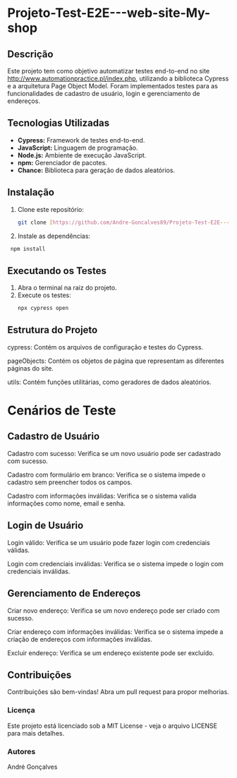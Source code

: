 # Projeto-Test-E2E---web-site-My-shop

## Descrição
Este projeto tem como objetivo automatizar testes end-to-end no site http://www.automationpractice.pl/index.php, utilizando a biblioteca Cypress e a arquitetura Page Object Model. Foram implementados testes para as funcionalidades de cadastro de usuário, login e gerenciamento de endereços.

## Tecnologias Utilizadas
* **Cypress:** Framework de testes end-to-end.
* **JavaScript:** Linguagem de programação.
* **Node.js:** Ambiente de execução JavaScript.
* **npm:** Gerenciador de pacotes.
* **Chance:** Biblioteca para geração de dados aleatórios.

## Instalação
1. Clone este repositório:
   ```bash
   git clone [https://github.com/Andre-Goncalves89/Projeto-Test-E2E---web-site-My-shop---http-www.automationpractice.pl-index.php-controller-contact.git](https://github.com/Andre-Goncalves89/Projeto-Test-E2E---web-site-My-shop---http-www.automationpractice.pl-index.php-controller-contact.git)
2. Instale as dependências:
  ```bash
   npm install
   ```
  ## Executando os Testes
1. Abra o terminal na raiz do projeto.
2. Execute os testes:
   ```bash
   npx cypress open

## Estrutura do Projeto

cypress: Contém os arquivos de configuração e testes do Cypress.

pageObjects: Contém os objetos de página que representam as diferentes páginas do site.

utils: Contém funções utilitárias, como geradores de dados aleatórios.

# Cenários de Teste
## Cadastro de Usuário

Cadastro com sucesso: Verifica se um novo usuário pode ser cadastrado com sucesso.

Cadastro com formulário em branco: Verifica se o sistema impede o cadastro sem preencher todos os campos.

Cadastro com informações inválidas: Verifica se o sistema valida informações como nome, email e senha.

## Login de Usuário

Login válido: Verifica se um usuário pode fazer login com credenciais válidas.

Login com credenciais inválidas: Verifica se o sistema impede o login com credenciais inválidas.

## Gerenciamento de Endereços

Criar novo endereço: Verifica se um novo endereço pode ser criado com sucesso.

Criar endereço com informações inválidas: Verifica se o sistema impede a criação de endereços com informações inválidas.

Excluir endereço: Verifica se um endereço existente pode ser excluído.

## Contribuições
Contribuições são bem-vindas! Abra um pull request para propor melhorias.

### Licença
Este projeto está licenciado sob a MIT License - veja o arquivo LICENSE para mais detalhes.

### Autores
André Gonçalves

